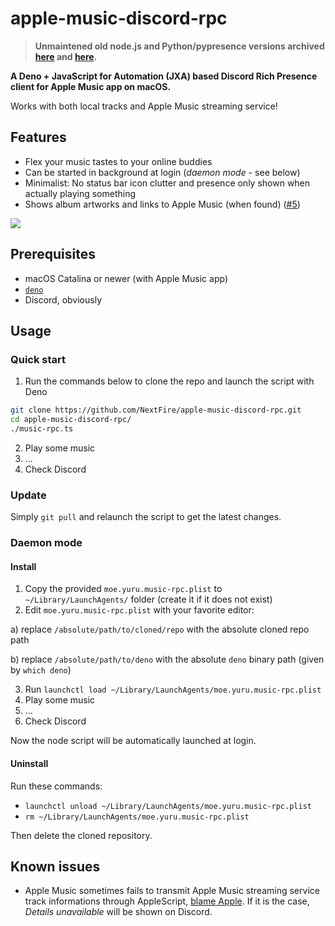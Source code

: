# apple-music-discord-rpc

> **Unmaintened old node.js and Python/pypresence versions archived [here](https://github.com/NextFire/apple-music-discord-rpc/tree/node) and [here](https://github.com/NextFire/apple-music-discord-rpc/tree/python).**

**A Deno + JavaScript for Automation (JXA) based Discord Rich Presence client for Apple Music app on macOS.**

Works with both local tracks and Apple Music streaming service!

## Features

- Flex your music tastes to your online buddies
- Can be started in background at login (_daemon mode_ - see below)
- Minimalist: No status bar icon clutter and presence only shown when actually playing something
- Shows album artworks and links to Apple Music (when found) ([#5](https://github.com/NextFire/apple-music-discord-rpc/pull/5))

![](https://media.discordapp.net/attachments/527570331863613440/925854616560742491/collage.png)

## Prerequisites

- macOS Catalina or newer (with Apple Music app)
- [`deno`](https://deno.land)
- Discord, obviously

## Usage

### Quick start

1. Run the commands below to clone the repo and launch the script with Deno

```bash
git clone https://github.com/NextFire/apple-music-discord-rpc.git
cd apple-music-discord-rpc/
./music-rpc.ts
```

2. Play some music
3. ...
4. Check Discord

### Update

Simply `git pull` and relaunch the script to get the latest changes.

### Daemon mode

#### Install

1. Copy the provided `moe.yuru.music-rpc.plist` to `~/Library/LaunchAgents/` folder (create it if it does not exist)
2. Edit `moe.yuru.music-rpc.plist` with your favorite editor:

a) replace `/absolute/path/to/cloned/repo` with the absolute cloned repo path

b) replace `/absolute/path/to/deno` with the absolute `deno` binary path (given by `which deno`)

3. Run `launchctl load ~/Library/LaunchAgents/moe.yuru.music-rpc.plist`
4. Play some music
5. ...
6. Check Discord

Now the node script will be automatically launched at login.

#### Uninstall

Run these commands:

- `launchctl unload ~/Library/LaunchAgents/moe.yuru.music-rpc.plist`
- `rm ~/Library/LaunchAgents/moe.yuru.music-rpc.plist`

Then delete the cloned repository.

## Known issues

- Apple Music sometimes fails to transmit Apple Music streaming service track informations through AppleScript, [blame Apple](https://github.com/NextFire/apple-music-discord-rpc/issues/4). If it is the case, _Details unavailable_ will be shown on Discord.

